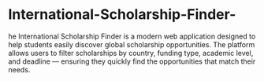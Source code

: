 # International-Scholarship-Finder-
he International Scholarship Finder is a modern web application designed to help students easily discover global scholarship opportunities. The platform allows users to filter scholarships by country, funding type, academic level, and deadline — ensuring they quickly find the opportunities that match their needs.
